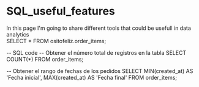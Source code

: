 # SQL_useful_features
In this page I'm going to share different tools that could be usefull in data analytics  
SELECT * FROM ositofeliz.order_items;

-- SQL code
-- Obtener el número total de registros en la tabla
SELECT COUNT(*) FROM order_items;

-- Obtener el rango de fechas de los pedidos
SELECT MIN(created_at) AS 'Fecha inicial', MAX(created_at) AS 'Fecha final' FROM order_items;
